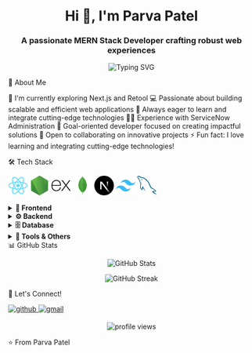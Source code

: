 <h1 align="center">Hi 👋, I'm Parva Patel</h1>
<h3 align="center">A passionate MERN Stack Developer crafting robust web experiences</h3>
<p align="center">
  <img src="https://readme-typing-svg.herokuapp.com?font=Fira+Code&pause=1000&color=2C974B&center=true&vCenter=true&width=500&lines=MERN+Stack+Developer;Building+scalable+web+applications;Always+learning+new+technologies" alt="Typing SVG" />
</p>
🚀 About Me

🔭 I'm currently exploring Next.js and Retool
💻 Passionate about building scalable and efficient web applications
🌱 Always eager to learn and integrate cutting-edge technologies
👨‍💻 Experience with ServiceNow Administration
🎯 Goal-oriented developer focused on creating impactful solutions
🤝 Open to collaborating on innovative projects
⚡ Fun fact: I love learning and integrating cutting-edge technologies!

🛠️ Tech Stack
<p align="left">
<img src="https://raw.githubusercontent.com/devicons/devicon/master/icons/react/react-original.svg" alt="react" width="40" height="40"/>
<img src="https://raw.githubusercontent.com/devicons/devicon/master/icons/nodejs/nodejs-original.svg" alt="nodejs" width="40" height="40"/>
<img src="https://raw.githubusercontent.com/devicons/devicon/master/icons/express/express-original.svg" alt="express" width="40" height="40"/>
<img src="https://raw.githubusercontent.com/devicons/devicon/master/icons/mongodb/mongodb-original.svg" alt="mongodb" width="40" height="40"/>
<img src="https://raw.githubusercontent.com/devicons/devicon/master/icons/nextjs/nextjs-original.svg" alt="nextjs" width="40" height="40"/>
<img src="https://raw.githubusercontent.com/devicons/devicon/master/icons/tailwindcss/tailwindcss-plain.svg" alt="tailwind" width="40" height="40"/>
<img src="https://raw.githubusercontent.com/devicons/devicon/master/icons/mysql/mysql-original.svg" alt="mysql" width="40" height="40"/>
</p>
<details>
<summary><b>🎨 Frontend</b></summary>
<br>

React.js | Next.js
JavaScript | HTML5 | CSS3
Tailwind CSS
Responsive Design
State Management
UI/UX Implementation

</details>
<details>
<summary><b>⚙️ Backend</b></summary>
<br>

Node.js | Express.js
RESTful APIs
API Integration
Authentication & Authorization
Server-side Rendering
Database Management

</details>
<details>
<summary><b>🗄️ Database</b></summary>
<br>

MongoDB
MySQL
Database Design
Data Modeling
Query Optimization

</details>
<details>
<summary><b>🔧 Tools & Others</b></summary>
<br>

Git | GitHub
ServiceNow (Admin)
API Testing
Code Review
Technical Documentation

</details>
📊 GitHub Stats
<p align="center">
  <img src="https://github-readme-stats.vercel.app/api?username=Pparva09&show_icons=true&theme=radical" alt="GitHub Stats" />
</p>
<p align="center">
  <img src="https://github-readme-streak-stats.herokuapp.com/?user=Pparva09&theme=radical" alt="GitHub Streak" />
</p>
🤝 Let's Connect!
<p align="left">
<a href="https://github.com/Pparva09" target="_blank">
<img src="https://img.shields.io/badge/github-%2324292e.svg?&style=for-the-badge&logo=github&logoColor=white" alt=github style="margin-bottom: 5px;" />
</a>
<a href="mailto:parvapatel09@gmail.com" target="_blank">
<img src="https://img.shields.io/badge/gmail-%23EA4335.svg?&style=for-the-badge&logo=gmail&logoColor=white" alt=gmail style="margin-bottom: 5px;" />
</a>
</p>
<p align="center">
  <img src="https://komarev.com/ghpvc/?username=Pparva09&label=Profile%20views&color=0e75b6&style=flat" alt="profile views" />
</p>

⭐️ From Parva Patel
